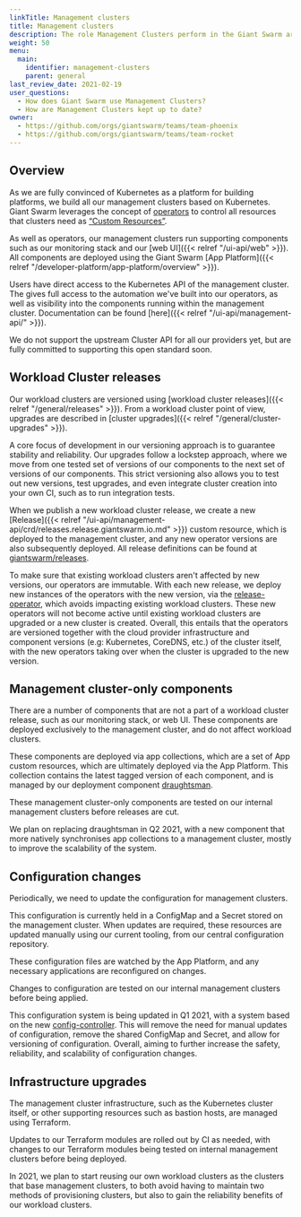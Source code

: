 ```yaml
---
linkTitle: Management clusters
title: Management clusters
description: The role Management Clusters perform in the Giant Swarm architecture and how they are updated.
weight: 50
menu:
  main:
    identifier: management-clusters
    parent: general
last_review_date: 2021-02-19
user_questions:
  - How does Giant Swarm use Management Clusters?
  - How are Management Clusters kept up to date?
owner:
  - https://github.com/orgs/giantswarm/teams/team-phoenix
  - https://github.com/orgs/giantswarm/teams/team-rocket
---
```


## Overview

As we are fully convinced of Kubernetes as a platform for building platforms, we build all our management clusters based on Kubernetes. Giant Swarm leverages the concept of [operators](https://kubernetes.io/docs/concepts/extend-kubernetes/operator/) to control all resources that clusters need as [“Custom Resources”](https://kubernetes.io/docs/concepts/extend-kubernetes/api-extension/custom-resources/).

As well as operators, our management clusters run supporting components such as our monitoring stack and our [web UI]({{< relref "/ui-api/web" >}}). All components are deployed using the Giant Swarm [App Platform]({{< relref "/developer-platform/app-platform/overview" >}}).

Users have direct access to the Kubernetes API of the management cluster. The gives full access to the automation we've built into our operators, as well as visibility into the components running within the management cluster. Documentation can be found [here]({{< relref "/ui-api/management-api/" >}}).

We do not support the upstream Cluster API for all our providers yet, but are fully committed to supporting this open standard soon.

## Workload Cluster releases

Our workload clusters are versioned using [workload cluster releases]({{< relref "/general/releases" >}}). From a workload cluster point of view, upgrades are described in [cluster upgrades]({{< relref "/general/cluster-upgrades" >}}).

A core focus of development in our versioning approach is to guarantee stability and reliability. Our upgrades follow a lockstep approach, where we move from one tested set of versions of our components to the next set of versions of our components. This strict versioning also allows you to test out new versions, test upgrades, and even integrate cluster creation into your own CI, such as to run integration tests.

When we publish a new workload cluster release, we create a new [Release]({{< relref "/ui-api/management-api/crd/releases.release.giantswarm.io.md" >}}) custom resource, which is deployed to the management cluster, and any new operator versions are also subsequently deployed. All release definitions can be found at [giantswarm/releases](https://github.com/giantswarm/releases).

To make sure that existing workload clusters aren't affected by new versions, our operators are immutable. With each new release, we deploy new instances of the operators with the new version, via the [release-operator](https://github.com/giantswarm/release-operator/), which avoids impacting existing workload clusters. These new operators will not become active until existing workload clusters are upgraded or a new cluster is created. Overall, this entails that the operators are versioned together with the cloud provider infrastructure and component versions (e.g: Kubernetes, CoreDNS, etc.) of the cluster itself, with the new operators taking over when the cluster is upgraded to the new version.

## Management cluster-only components

There are a number of components that are not a part of a workload cluster release, such as our monitoring stack, or web UI. These components are deployed exclusively to the management cluster, and do not affect workload clusters.

These components are deployed via app collections, which are a set of App custom resources, which are ultimately deployed via the App Platform. This collection contains the latest tagged version of each component, and is managed by our deployment component [draughtsman](https://github.com/giantswarm/draughtsman/).

These management cluster-only components are tested on our internal management clusters before releases are cut.

We plan on replacing draughtsman in Q2 2021, with a new component that more natively synchronises app collections to a management cluster, mostly to improve the scalability of the system.

## Configuration changes

Periodically, we need to update the configuration for management clusters.

This configuration is currently held in a ConfigMap and a Secret stored on the management cluster. When updates are required, these resources are updated manually using our current tooling, from our central configuration repository.

These configuration files are watched by the App Platform, and any necessary applications are reconfigured on changes.

Changes to configuration are tested on our internal management clusters before being applied.

This configuration system is being updated in Q1 2021, with a system based on the new [config-controller](https://github.com/giantswarm/config-controller/). This will remove the need for manual updates of configuration, remove the shared ConfigMap and Secret, and allow for versioning of configuration. Overall, aiming to further increase the safety, reliability, and scalability of configuration changes.

## Infrastructure upgrades

The management cluster infrastructure, such as the Kubernetes cluster itself, or other supporting resources such as bastion hosts, are managed using Terraform.

Updates to our Terraform modules are rolled out by CI as needed, with changes to our Terraform modules being tested on internal management clusters before being deployed.

In 2021, we plan to start reusing our own workload clusters as the clusters that base management clusters, to both avoid having to maintain two methods of provisioning clusters, but also to gain the reliability benefits of our workload clusters.
